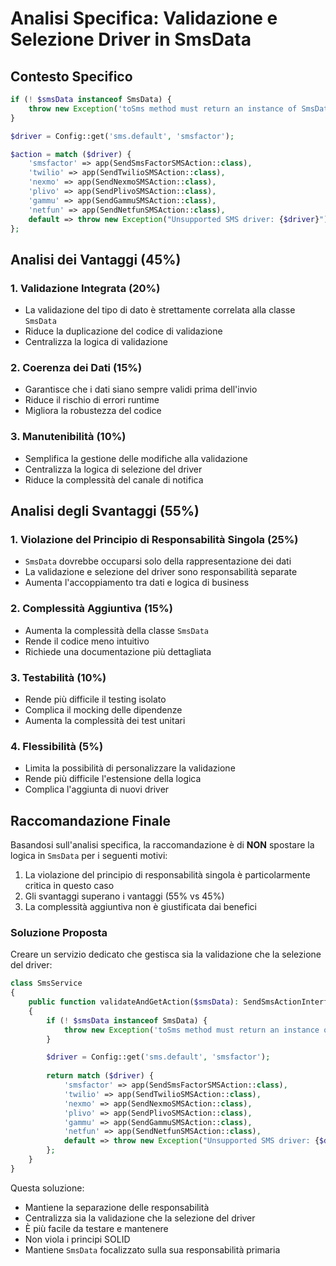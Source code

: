 # Analisi Specifica: Validazione e Selezione Driver in SmsData

## Contesto Specifico
```php
if (! $smsData instanceof SmsData) {
    throw new Exception('toSms method must return an instance of SmsData');
}

$driver = Config::get('sms.default', 'smsfactor');

$action = match ($driver) {
    'smsfactor' => app(SendSmsFactorSMSAction::class),
    'twilio' => app(SendTwilioSMSAction::class),
    'nexmo' => app(SendNexmoSMSAction::class),
    'plivo' => app(SendPlivoSMSAction::class),
    'gammu' => app(SendGammuSMSAction::class),
    'netfun' => app(SendNetfunSMSAction::class),
    default => throw new Exception("Unsupported SMS driver: {$driver}"),
};
```

## Analisi dei Vantaggi (45%)

### 1. Validazione Integrata (20%)
- La validazione del tipo di dato è strettamente correlata alla classe `SmsData`
- Riduce la duplicazione del codice di validazione
- Centralizza la logica di validazione

### 2. Coerenza dei Dati (15%)
- Garantisce che i dati siano sempre validi prima dell'invio
- Riduce il rischio di errori runtime
- Migliora la robustezza del codice

### 3. Manutenibilità (10%)
- Semplifica la gestione delle modifiche alla validazione
- Centralizza la logica di selezione del driver
- Riduce la complessità del canale di notifica

## Analisi degli Svantaggi (55%)

### 1. Violazione del Principio di Responsabilità Singola (25%)
- `SmsData` dovrebbe occuparsi solo della rappresentazione dei dati
- La validazione e selezione del driver sono responsabilità separate
- Aumenta l'accoppiamento tra dati e logica di business

### 2. Complessità Aggiuntiva (15%)
- Aumenta la complessità della classe `SmsData`
- Rende il codice meno intuitivo
- Richiede una documentazione più dettagliata

### 3. Testabilità (10%)
- Rende più difficile il testing isolato
- Complica il mocking delle dipendenze
- Aumenta la complessità dei test unitari

### 4. Flessibilità (5%)
- Limita la possibilità di personalizzare la validazione
- Rende più difficile l'estensione della logica
- Complica l'aggiunta di nuovi driver

## Raccomandazione Finale

Basandosi sull'analisi specifica, la raccomandazione è di **NON** spostare la logica in `SmsData` per i seguenti motivi:

1. La violazione del principio di responsabilità singola è particolarmente critica in questo caso
2. Gli svantaggi superano i vantaggi (55% vs 45%)
3. La complessità aggiuntiva non è giustificata dai benefici

### Soluzione Proposta

Creare un servizio dedicato che gestisca sia la validazione che la selezione del driver:

```php
class SmsService
{
    public function validateAndGetAction($smsData): SendSmsActionInterface
    {
        if (! $smsData instanceof SmsData) {
            throw new Exception('toSms method must return an instance of SmsData');
        }

        $driver = Config::get('sms.default', 'smsfactor');
        
        return match ($driver) {
            'smsfactor' => app(SendSmsFactorSMSAction::class),
            'twilio' => app(SendTwilioSMSAction::class),
            'nexmo' => app(SendNexmoSMSAction::class),
            'plivo' => app(SendPlivoSMSAction::class),
            'gammu' => app(SendGammuSMSAction::class),
            'netfun' => app(SendNetfunSMSAction::class),
            default => throw new Exception("Unsupported SMS driver: {$driver}"),
        };
    }
}
```

Questa soluzione:
- Mantiene la separazione delle responsabilità
- Centralizza sia la validazione che la selezione del driver
- È più facile da testare e mantenere
- Non viola i principi SOLID
- Mantiene `SmsData` focalizzato sulla sua responsabilità primaria 
